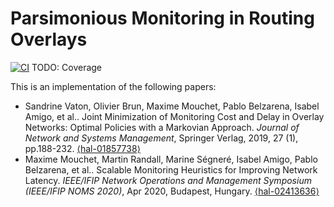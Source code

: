 # Parsimonious Monitoring in Routing Overlays

[![CI](https://github.com/maxmouchet/ParsimoniousMonitoring/workflows/CI/badge.svg)](https://github.com/maxmouchet/ParsimoniousMonitoring/actions?query=workflow%3ACI)
TODO: Coverage

This is an implementation of the following papers:

- Sandrine Vaton, Olivier Brun, Maxime Mouchet, Pablo Belzarena, Isabel Amigo, et al.. Joint Minimization of Monitoring Cost and Delay in Overlay Networks: Optimal Policies with a Markovian Approach. _Journal of Network and Systems Management_, Springer Verlag, 2019, 27 (1), pp.188-232. [⟨hal-01857738⟩](https://hal.archives-ouvertes.fr/hal-01857738)
- Maxime Mouchet, Martin Randall, Marine Ségneré, Isabel Amigo, Pablo Belzarena, et al.. Scalable Monitoring Heuristics for Improving Network Latency. _IEEE/IFIP Network Operations and Management Symposium (IEEE/IFIP NOMS 2020)_, Apr 2020, Budapest, Hungary. [⟨hal-02413636⟩](https://hal.archives-ouvertes.fr/hal-02413636)
